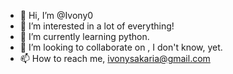 - 👋 Hi, I’m @Ivony0
- 👀 I’m interested in a lot of everything!
- 🌱 I’m currently learning python.
- 💞️ I’m looking to collaborate on , I don't know, yet.
- 📫 How to reach me, ivonysakaria@gmail.com

<!---
Ivony0/Ivony0 is a ✨ special ✨ repository because its `README.md` (this file) appears on your GitHub profile.
You can click the Preview link to take a look at your changes.
--->

